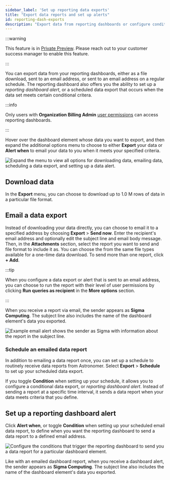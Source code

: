 ```yaml
---
sidebar_label: 'Set up reporting data exports'
title: "Export data reports and set up alerts"
id: reporting-dash-exports
description: "Export data from reporting dashboards or configure conditional exports as alerts."
---
```


:::warning

This feature is in [Private Preview](https://docs.astronomer.io/astro/feature-previews). Please reach out to your customer success manager to enable this feature.

:::

You can export data from your reporting dashboards, either as a file download, sent to an email address, or sent to an email address on a regular schedule. The reporting dashboard also offers you the ability to set up a *reporting dashboard alert*, or a scheduled data export that occurs when the data set meets certain conditional critera.

:::info

Only users with **Organization Billing Admin** [user permissions](user-permissions.md#organization-roles) can access reporting dashboards.

:::

Hover over the dashboard element whose data you want to export, and then expand the additional options menu to choose to either **Export** your data or **Alert when** to email your data to you when it meets your specified criteria.

![Expand the menu to view all options for downloading data, emailing data, scheduling a data export, and setting up a data alert.](/img/docs/dash-email-alert.png)

## Download data

In the **Export** menu, you can choose to download up to 1.0 M rows of data in a particular file format.

## Email a data export

Instead of downloading your data directly, you can choose to email it to a specified address by choosing **Export** > **Send now**. Enter the recipient's email address and optionally edit the subject line and email body message. Then, in the **Attachments** section, select the report you want to send and file format to include it as. You can choose the from the same file types available for a one-time data download. To send more than one report, click **+ Add**.

:::tip

When you configure a data export or alert that is sent to an email address, you can choose to run the report with their level of user permissions by clicking **Run queries as recipient** in the **More options** section.

:::

When you receive a report via email, the sender appears as **Sigma Computing**. The subject line also includes the name of the dashboard element's data you exported.

![Example email alert shows the sender as Sigma with information about the report in the subject line.](/img/docs/dash-email-alert.png)

### Schedule an emailed data report

In addition to emailing a data report once, you can set up a schedule to routinely receive data reports from Astronomer. Select **Export** > **Schedule** to set up your scheduled data export.

If you toggle **Condition** when setting up your schedule, it allows you to configure a conditional data export, or *reporting dashboard alert*. Instead of sending a report at a specific time interval, it sends a data report when your data meets criteria that you define.

## Set up a reporting dashboard alert

Click **Alert when**, or toggle **Condition** when setting up your scheduled email data report, to define when you want the reporting dashboard to send a data report to a defined email address.

![Configure the conditions that trigger the reporting dashboard to send you a data report for a particular dashboard element.](/img/docs/dash-export-alert.png)

Like with an emailed dashboard report, when you receive a dashboard alert, the sender appears as **Sigma Computing**. The subject line also includes the name of the dashboard element's data you exported.

